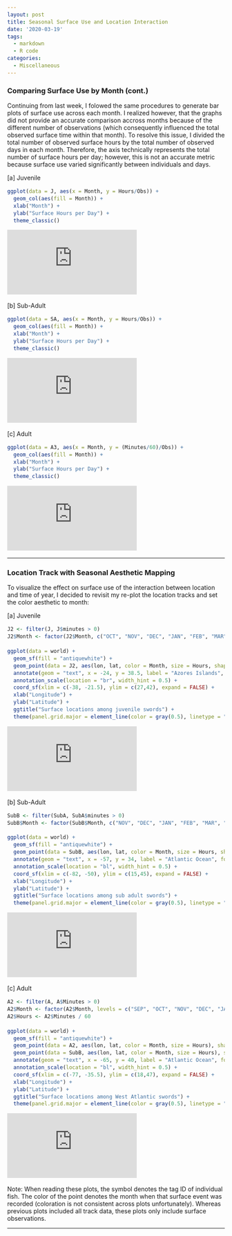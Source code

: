 ```yaml
---
layout: post
title: Seasonal Surface Use and Location Interaction 
date: '2020-03-19'
tags:
  - markdown
  - R code
categories:
  - Miscellaneous
---
```


### Comparing Surface Use by Month (cont.)

Continuing from last week, I folowed the same procedures to generate bar plots of surface use across each month. I realized however, that the graphs did not provide an accurate comparison accross months because of the different number of observations (which consequently influenced the total observed surface time within that month). To resolve this issue, I divided the total number of observed surface hours by the total number of observed days in each month. Therefore, the axis technically represents the total number of surface hours per day; however, this is not an accurate metric because surface use varied significantly between individuals and days.

[a] Juvenile
```r
ggplot(data = J, aes(x = Month, y = Hours/Obs)) +
  geom_col(aes(fill = Month)) +
  xlab("Month") + 
  ylab("Surface Hours per Day") +
  theme_classic()
```
![Juvenile Surface use across months](https://github.com/marine-predators-group/Aidans_Journal/blob/master/images/JSurfMonth.pdf?raw=true)

[b] Sub-Adult
```r
ggplot(data = SA, aes(x = Month, y = Hours/Obs)) +
  geom_col(aes(fill = Month)) +
  xlab("Month") + 
  ylab("Surface Hours per Day") +
  theme_classic()
```
![Sub-Adult Surface use across months](https://github.com/marine-predators-group/Aidans_Journal/blob/master/images/SASurfMonth.pdf?raw=true)

[c] Adult
```r
ggplot(data = A3, aes(x = Month, y = (Minutes/60)/Obs)) +
  geom_col(aes(fill = Month)) +
  xlab("Month") + 
  ylab("Surface Hours per Day") +
  theme_classic()
```
![Adult Surface use across months](https://github.com/marine-predators-group/Aidans_Journal/blob/master/images/SurfMonth.pdf?raw=true)

---
### Location Track with Seasonal Aesthetic Mapping

To visualize the effect on surface use of the interaction between location and time of year, I decided to revisit my re-plot the location tracks and set the color aesthetic to month:

[a] Juvenile
```r
J2 <- filter(J, J$minutes > 0)
J2$Month <- factor(J2$Month, c("OCT", "NOV", "DEC", "JAN", "FEB", "MAR", "APR"), ordered = FALSE)

ggplot(data = world) +
  geom_sf(fill = "antiquewhite") +
  geom_point(data = J2, aes(lon, lat, color = Month, size = Hours, shape = ptt), na.rm = TRUE) +
  annotate(geom = "text", x = -24, y = 38.5, label = "Azores Islands", fontface = "italic", color = "grey22", size = 3) +
  annotation_scale(location = "br", width_hint = 0.5) +
  coord_sf(xlim = c(-38, -21.5), ylim = c(27,42), expand = FALSE) +
  xlab("Longitude") +
  ylab("Latitude") +
  ggtitle("Surface locations among juvenile swords") +
  theme(panel.grid.major = element_line(color = gray(0.5), linetype = "blank", size = 0.5), panel.background = element_rect(fill = "aliceblue"))
```
![Juvenile Surface location w/ month resolution](https://github.com/marine-predators-group/Aidans_Journal/blob/master/images/JMapMonth.pdf?raw=true)

[b] Sub-Adult
```r
SubB <- filter(SubA, SubA$minutes > 0)
SubB$Month <- factor(SubB$Month, c("NOV", "DEC", "JAN", "FEB", "MAR", "APR", "MAY", "JUN", "JUL"), ordered = TRUE)

ggplot(data = world) +
  geom_sf(fill = "antiquewhite") +
  geom_point(data = SubB, aes(lon, lat, color = Month, size = Hours, shape = ptt), na.rm = TRUE) +
  annotate(geom = "text", x = -57, y = 34, label = "Atlantic Ocean", fontface = "italic", color = "grey22", size = 5) +
  annotation_scale(location = "bl", width_hint = 0.5) +
  coord_sf(xlim = c(-82, -50), ylim = c(15,45), expand = FALSE) +
  xlab("Longitude") +
  ylab("Latitude") +
  ggtitle("Surface locations among sub adult swords") +
  theme(panel.grid.major = element_line(color = gray(0.5), linetype = "blank", size = 0.5), panel.background = element_rect(fill = "aliceblue"))
```
![Sub-Adult Surface location w/ month resolution](https://github.com/marine-predators-group/Aidans_Journal/blob/master/images/MapMonth.pdf?raw=true)

[c] Adult
```r
A2 <- filter(A, A$Minutes > 0)
A2$Month <- factor(A2$Month, levels = c("SEP", "OCT", "NOV", "DEC", "JAN", "FEB", "MAR"), ordered = FALSE)
A2$Hours <- A2$Minutes / 60

ggplot(data = world) +
  geom_sf(fill = "antiquewhite") +
  geom_point(data = A2, aes(lon, lat, color = Month, size = Hours), shape = 23, na.rm = TRUE) +
  geom_point(data = SubB, aes(lon, lat, color = Month, size = Hours), shape = 22, na.rm = TRUE) +
  annotate(geom = "text", x = -65, y = 40, label = "Atlantic Ocean", fontface = "italic", color = "grey22", size = 3) +
  annotation_scale(location = "bl", width_hint = 0.5) +
  coord_sf(xlim = c(-77, -35.5), ylim = c(18,47), expand = FALSE) +
  xlab("Longitude") +
  ylab("Latitude") +
  ggtitle("Surface locations among West Atlantic swords") +
  theme(panel.grid.major = element_line(color = gray(0.5), linetype = "blank", size = 0.5), panel.background = element_rect(fill = "aliceblue"))
```
![Adult Surface location w/ month resolution](https://github.com/marine-predators-group/Aidans_Journal/blob/master/images/AMonthMap.pdf?raw=true)

Note: When reading these plots, the symbol denotes the tag ID of individual fish. The color of the point denotes the month when that surface event was recorded (coloration is not consistent across plots unfortunately). Whereas previous plots included all track data, these plots only include surface observations. 

---



